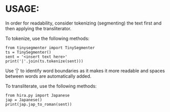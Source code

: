 # USAGE:

In order for readability, consider tokenizing (segmenting) the text first and then applying the transliterator.

To tokenize, use the following methods:

    from tinysegmenter import TinySegmenter
    ts = TinySegmenter()
    sent = '<insert text here>'
    print('|'.join(ts.tokenize(sent)))
Use '|' to identify word boundaries as it makes it more readable and spaces between words are automatically added.

To transliterate, use the following methods:

    from hira.py import Japanese
    jap = Japanese()
    print(jap.jap_to_roman(sent))
